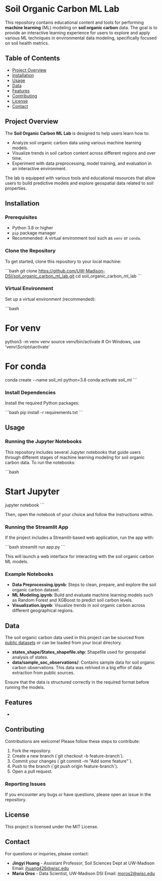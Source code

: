 # Soil Organic Carbon ML Lab

This repository contains educational content and tools for performing **machine learning** (ML) modeling on **soil organic carbon** data. The goal is to provide an interactive learning experience for users to explore and apply various ML techniques in environmental data modeling, specifically focused on soil health metrics.

## Table of Contents

- [Project Overview](#project-overview)
- [Installation](#installation)
- [Usage](#usage)
- [Data](#data)
- [Features](#features)
- [Contributing](#contributing)
- [License](#license)
- [Contact](#contact)

## Project Overview

The **Soil Organic Carbon ML Lab** is designed to help users learn how to:
- Analyze soil organic carbon data using various machine learning models.
- Visualize trends in soil carbon content across different regions and over time.
- Experiment with data preprocessing, model training, and evaluation in an interactive environment.

The lab is equipped with various tools and educational resources that allow users to build predictive models and explore geospatial data related to soil properties.

## Installation

### Prerequisites

- Python 3.8 or higher
- `pip` package manager
- Recommended: A virtual environment tool such as `venv` or `conda`.

### Clone the Repository

To get started, clone this repository to your local machine:

\`\`\`bash
git clone https://github.com/UW-Madison-DSI/soil_organic_carbon_ml_lab.git
cd soil_organic_carbon_ml_lab
\`\`\`

### Virtual Environment

Set up a virtual environment (recommended):

\`\`\`bash
# For venv
python3 -m venv venv
source venv/bin/activate  # On Windows, use 'venv\\Scripts\\activate'

# For conda
conda create --name soil_ml python=3.8
conda activate soil_ml
\`\`\`

### Install Dependencies

Install the required Python packages:

\`\`\`bash
pip install -r requirements.txt
\`\`\`

## Usage

### Running the Jupyter Notebooks

This repository includes several Jupyter notebooks that guide users through different stages of machine learning modeling for soil organic carbon data. To run the notebooks:

\`\`\`bash
# Start Jupyter
jupyter notebook
\`\`\`

Then, open the notebook of your choice and follow the instructions within.

### Running the Streamlit App

If the project includes a Streamlit-based web application, run the app with:

\`\`\`bash
streamlit run app.py
\`\`\`

This will launch a web interface for interacting with the soil organic carbon ML models.

### Example Notebooks

- **Data Preprocessing.ipynb**: Steps to clean, prepare, and explore the soil organic carbon dataset.
- **ML Modeling.ipynb**: Build and evaluate machine learning models such as Random Forest and XGBoost to predict soil carbon levels.
- **Visualization.ipynb**: Visualize trends in soil organic carbon across different geographical regions.

## Data

The soil organic carbon data used in this project can be sourced from [public datasets](https://example.com) or can be loaded from your local directory. 

- **states_shape/States_shapefile.shp**: Shapefile used for geospatial analysis of states.
- **data/sample_soc_observations/**: Contains sample data for soil organic carbon observations. This data was retrived in a big effor of data extraction from public sources.

Ensure that the data is structured correctly in the required format before running the models.

## Features

- 
## Contributing

Contributions are welcome! Please follow these steps to contribute:

1. Fork the repository.
2. Create a new branch (\`git checkout -b feature-branch\`).
3. Commit your changes (\`git commit -m "Add some feature"\`).
4. Push to the branch (\`git push origin feature-branch\`).
5. Open a pull request.

### Reporting Issues

If you encounter any bugs or have questions, please open an issue in the repository.

## License

This project is licensed under the MIT License.

## Contact

For questions or inquiries, please contact:

- **Jingyi Huang** - Assistant Professor, Soil Sciences Dept at UW-Madison
  Email: [jhuang426@wisc.edu](mailto:jhuang426@wisc.edu)
- **Maria Oros** - Data Scientist, UW-Madison DSI
  Email: [moros2@wisc.edu](mailto:moros2@wisc.edu)
